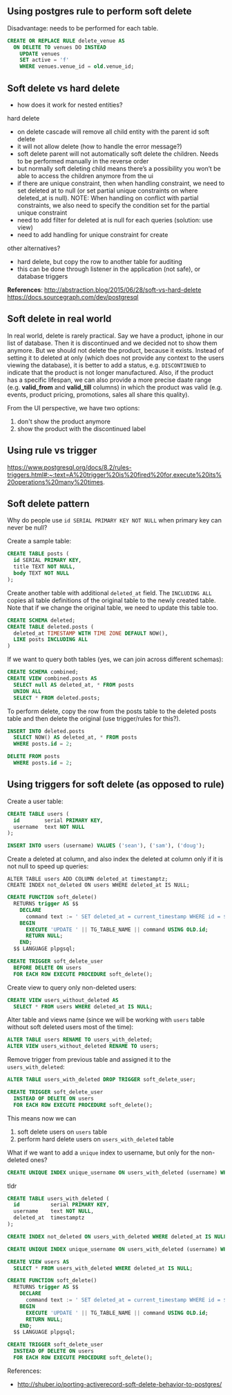 ## Using postgres rule to perform soft delete

Disadvantage: needs to be performed for each table.

```sql
CREATE OR REPLACE RULE delete_venue AS
  ON DELETE TO venues DO INSTEAD
    UPDATE venues
    SET active = 'f'
    WHERE venues.venue_id = old.venue_id;
```



## Soft delete vs hard delete
- how does it work for nested entities?

hard delete
- on delete cascade will remove all child entity with the parent id
soft delete
- it will not allow delete (how to handle the error message?)
- soft delete parent will not automatically soft delete the children. Needs to be performed manually in the reverse order
- but normally soft deleting child means there’s a possibility you won’t be able to access the children anymore from the ui
- if there are unique constraint, then when handling constraint, we need to set deleted at to null (or set partial unique constraints on where deleted_at is null). NOTE: When handling on conflict with partial constraints, we also need to specify the condition set for the partial unique constraint
- need to add filter for deleted at is null for each queries (solution: use view)
- need to add handling for unique constraint for create

other alternatives?
- hard delete, but copy the row to another table for auditing
- this can be done through listener in the application (not safe), or database triggers


**References**:
http://abstraction.blog/2015/06/28/soft-vs-hard-delete
https://docs.sourcegraph.com/dev/postgresql


## Soft delete in real world

In real world, delete is rarely practical. Say we have a product, iphone in our list of database. Then it is discontinued and we decided not to show them anymore. But we should not delete the product, because it exists. Instead of setting it to deleted at only (which does not provide any context to the users viewing the database), it is better to add a status, e.g. `DISCONTINUED` to indicate that the product is not longer manufactured. Also, if the product has a specific lifespan, we can also provide a more precise daate range (e.g. **valid_from** and **valid_till** columns) in which the product was valid (e.g. events, product pricing, promotions, sales all share this quality). 

From the UI perspective, we have two options:

1. don't show the product anymore
2. show the product with the discontinued label


## Using rule vs trigger

https://www.postgresql.org/docs/8.2/rules-triggers.html#:~:text=A%20trigger%20is%20fired%20for,execute%20its%20operations%20many%20times.


## Soft delete pattern

Why do people use `id SERIAL PRIMARY KEY NOT NULL` when primary key can never be null?

Create a sample table:
```sql
CREATE TABLE posts (
  id SERIAL PRIMARY KEY,
  title TEXT NOT NULL,
  body TEXT NOT NULL
);
```

Create another table with additional `deleted_at` field.
The `INCLUDING ALL` copies all table definitions of the original table to the newly created table. Note that if we change the original table, we need to update this table too.
```sql
CREATE SCHEMA deleted;
CREATE TABLE deleted.posts (
  deleted_at TIMESTAMP WITH TIME ZONE DEFAULT NOW(),
  LIKE posts INCLUDING ALL
)
```

If we want to query both tables (yes, we can join across different schemas):

```sql
CREATE SCHEMA combined;
CREATE VIEW combined.posts AS 
  SELECT null AS deleted_at, * FROM posts
  UNION ALL
  SELECT * FROM deleted.posts;
```


To perform delete, copy the row from the posts table to the deleted posts table and then delete the original (use trigger/rules for this?).

```sql
INSERT INTO deleted.posts
  SELECT NOW() AS deleted_at, * FROM posts
  WHERE posts.id = 2;

DELETE FROM posts
  WHERE posts.id = 2;
```

## Using triggers for soft delete (as opposed to rule)

Create a user table:
```sql
CREATE TABLE users (  
  id        serial PRIMARY KEY,
  username  text NOT NULL
);

INSERT INTO users (username) VALUES ('sean'), ('sam'), ('doug');  
```

Create a deleted at column, and also index the deleted at column only if it is not null to speed up queries:
```
ALTER TABLE users ADD COLUMN deleted_at timestamptz;
CREATE INDEX not_deleted ON users WHERE deleted_at IS NULL;
```

```sql
CREATE FUNCTION soft_delete()  
  RETURNS trigger AS $$
    DECLARE
      command text := ' SET deleted_at = current_timestamp WHERE id = $1';
    BEGIN
      EXECUTE 'UPDATE ' || TG_TABLE_NAME || command USING OLD.id;
      RETURN NULL;
    END;
  $$ LANGUAGE plpgsql;
```

```sql
CREATE TRIGGER soft_delete_user  
  BEFORE DELETE ON users
  FOR EACH ROW EXECUTE PROCEDURE soft_delete();
```

Create view to query only non-deleted users:

```sql
CREATE VIEW users_without_deleted AS  
  SELECT * FROM users WHERE deleted_at IS NULL;
```


Alter table and views name (since we will be working with `users` table without soft deleted users most of the time):

```sql
ALTER TABLE users RENAME TO users_with_deleted;  
ALTER VIEW users_without_deleted RENAME TO users;  
```

Remove trigger from previous table and assigned it to the `users_with_deleted`:
```sql
ALTER TABLE users_with_deleted DROP TRIGGER soft_delete_user;

CREATE TRIGGER soft_delete_user  
  INSTEAD OF DELETE ON users
  FOR EACH ROW EXECUTE PROCEDURE soft_delete();
```

This means now we can
1. soft delete users on `users` table
2. perform hard delete users on `users_with_deleted` table

What if we want to add a `unique` index to username, but only for the non-deleted ones?

```sql
CREATE UNIQUE INDEX unique_username ON users_with_deleted (username) WHERE deleted_at IS NULL;
```

tldr

```sql
CREATE TABLE users_with_deleted (  
  id          serial PRIMARY KEY,
  username    text NOT NULL,
  deleted_at  timestamptz
);

CREATE INDEX not_deleted ON users_with_deleted WHERE deleted_at IS NULL;

CREATE UNIQUE INDEX unique_username ON users_with_deleted (username) WHERE deleted_at IS NULL;

CREATE VIEW users AS  
  SELECT * FROM users_with_deleted WHERE deleted_at IS NULL;

CREATE FUNCTION soft_delete()  
  RETURNS trigger AS $$
    DECLARE
      command text := ' SET deleted_at = current_timestamp WHERE id = $1';
    BEGIN
      EXECUTE 'UPDATE ' || TG_TABLE_NAME || command USING OLD.id;
      RETURN NULL;
    END;
  $$ LANGUAGE plpgsql;

CREATE TRIGGER soft_delete_user  
  INSTEAD OF DELETE ON users
  FOR EACH ROW EXECUTE PROCEDURE soft_delete();
```

References:
- http://shuber.io/porting-activerecord-soft-delete-behavior-to-postgres/
